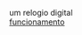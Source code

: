 um relogio digital
<br>
<a href="https://moises-moreira.github.io/relogio/" target="_blank">funcionamento</a>

